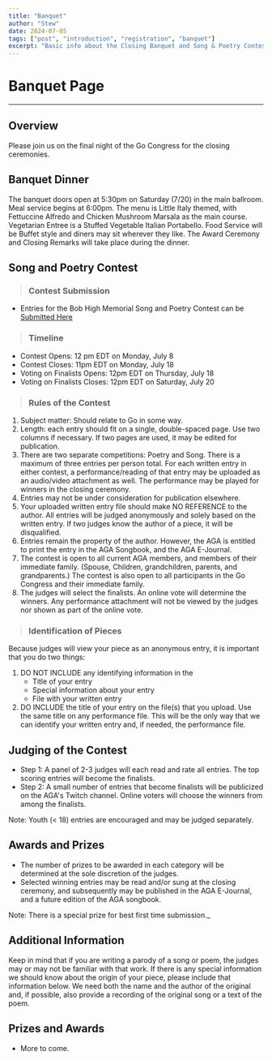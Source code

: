 ```yaml
---
title: "Banquet"
author: "Stew"
date: 2024-07-05
tags: ["post", "introduction", "registration", "banquet"]
excerpt: "Basic info about the Closing Banquet and Song & Poetry Contest"
---
```


# Banquet Page


---

## Overview

Please join us on the final night of the Go Congress for the closing ceremonies.

 

## **Banquet Dinner**

The banquet doors open at 5:30pm on Saturday (7/20) in the main ballroom.  Meal service begins at 6:00pm.  The menu is Little Italy themed, with Fettuccine Alfredo and Chicken Mushroom Marsala as the main course. Vegetarian Entree is a Stuffed Vegetable Italian Portabello.  Food Service will be Buffet style and diners may sit wherever they like.  The Award Ceremony and Closing Remarks will take place during the dinner.

## **Song and Poetry Contest**
> ### Contest Submission
- Entries for the Bob High Memorial Song and Poetry Contest can be <a href="https://www.usgo.org/content.aspx?page_id=1478&club_id=454497&item_id=10434&actr=x&actr=3" target="_blank">Submitted Here</a>

> ### Timeline
- Contest Opens: 12 pm EDT on Monday, July 8
- Contest Closes: 11pm EDT on Monday, July 18
- Voting on Finalists Opens: 12pm EDT on Thursday, July 18
- Voting on Finalists Closes: 12pm EDT on Saturday, July 20

> ### Rules of the Contest
  1. Subject matter: Should relate to Go in some way.
  2. Length: each entry should fit on a single, double-spaced page.  Use two columns if necessary. If two pages are used, it may be edited for publication.
  3. There are two separate competitions: Poetry and Song. There is a maximum of three entries per person total. For each written entry in either contest, a performance/reading of that entry may be uploaded as an audio/video attachment as well. The performance may be played for winners in the closing ceremony.
  4. Entries may not be under consideration for publication elsewhere.
  5. Your uploaded written entry file should make NO REFERENCE to the author.  All entries will be judged anonymously and solely based on the written entry. If two judges know the author of a piece, it will be disqualified.
  6. Entries remain the property of the author.  However, the AGA is entitled to print the entry in the AGA Songbook, and the AGA E-Journal.
  7. The contest is open to all current AGA members, and members of their immediate family.  (Spouse, Children, grandchildren, parents, and grandparents.)  The contest is also open to all participants in the Go Congress and their immediate family.
  8. The judges will select the finalists. An online vote will determine the winners. Any performance attachment will not be viewed by the judges nor shown as part of the online vote.

> ### Identification of Pieces
Because judges will view your piece as an anonymous entry, it is important that you do two things:
1. DO NOT INCLUDE any identifying information in the
    - Title of your entry
    - Special information about your entry
    - File with your written entry
2. DO INCLUDE the title of your entry on the file(s) that you upload. Use the same title on any performance file. This will be the only way that we can identify your written entry and, if needed, the performance file.

## Judging of the Contest
- Step 1: A panel of 2-3 judges will each read and rate all entries.  The top scoring entries will become the finalists.
- Step 2: A small number of entries that become finalists will be publicized on the AGA's Twitch channel.  Online voters will choose the winners from among the finalists.

Note: Youth (&lt; 18) entries are encouraged and may be judged separately.

## Awards and Prizes
- The number of prizes to be awarded in each category will be determined at the sole discretion of the judges.
- Selected winning entries may be read and/or sung at the closing ceremony, and subsequently may be published in the AGA E-Journal, and a future edition of the AGA songbook.

Note: There is a special prize for best first time submission._

## Additional Information
 Keep in mind that if you are writing a parody of a song or poem, the judges may or may not be familiar with that work.  If there is any special information we should know about the origin of your piece, please include that information below. We need both the name and the author of the original and, if possible, also provide a recording of the original song or a text of the poem.

 

## Prizes and Awards
- More to come.

 